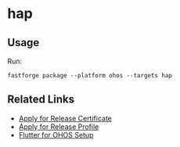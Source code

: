 # hap

## Usage

Run:

```shell
fastforge package --platform ohos --targets hap
```

## Related Links

- [Apply for Release Certificate](https://developer.huawei.com/consumer/en/doc/app/agc-help-add-releasecert-0000001946273961)
- [Apply for Release Profile](https://developer.huawei.com/consumer/en/doc/app/agc-help-add-releaseprofile-0000001914714796)
- [Flutter for OHOS Setup](https://gitcode.com/openharmony-tpc/flutter_flutter/tree/3.22.0-ohos)
